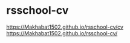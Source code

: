 # rsschool-cv
https://Makhabat1502.github.io/rsschool-cv/cv
https://Makhabat1502.github.io/rsschool-cv/